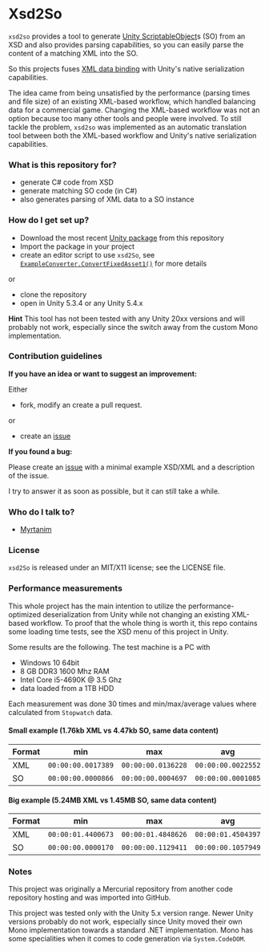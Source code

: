 # Xsd2So #

`xsd2so` provides a tool to generate [Unity ScriptableObject](http://docs.unity3d.com/Manual/class-ScriptableObject.html)s (SO) from an XSD and also provides parsing capabilities, so you can easily parse the content of a matching XML into the SO.

So this projects fuses [XML data binding](https://en.wikipedia.org/wiki/XML_data_binding) with Unity's native serialization capabilities.

The idea came from being unsatisfied by the performance (parsing times and file size) of an existing XML-based workflow, which handled balancing data for a commercial game. Changing the XML-based workflow was not an option because too many other tools and people were involved. To still tackle the problem, `xsd2so` was implemented as an automatic translation tool between both the XML-based workflow and Unity's native serialization capabilities.

### What is this repository for? ###

* generate C# code from XSD
* generate matching SO code (in C#)
* also generates parsing of XML data to a SO instance

### How do I get set up? ###

* Download the most recent [Unity package](https://bitbucket.org/Myrtanim/xsd2so/downloads) from this repository
* Import the package in your project
* create an editor script to use `xsd2So`, see [`ExampleConverter.ConvertFixedAsset1()`](https://github.com/Myrtanim/xsd2so/blob/master/Assets/Example/Editor/ExampleConverter.cs) for more details

or

* clone the repository
* open in Unity 5.3.4 or any Unity 5.4.x

**Hint**
This tool has not been tested with any Unity 20xx versions and will probably not work, especially since the switch away from the custom Mono implementation.

### Contribution guidelines ###

**If you have an idea or want to suggest an improvement:**

Either

* fork, modify an create a pull request.

or

* create an [issue](https://github.com/Myrtanim/xsd2so/issues)

**If you found a bug:**

Please create an [issue](https://github.com/Myrtanim/xsd2so/issues) with a minimal example XSD/XML and a description of the issue.

I try to answer it as soon as possible, but it can still take a while.

### Who do I talk to? ###

* [Myrtanim](https://github.com/Myrtanim/)

### License ###

`xsd2So` is released under an MIT/X11 license; see the LICENSE file.

### Performance measurements ###
This whole project has the main intention to utilize the performance-optimized deserialization from Unity while not changing an existing XML-based workflow.
To proof that the whole thing is worth it, this repo contains some loading time tests, see the XSD menu of this project in Unity.

Some results are the following. The test machine is a PC with

* Windows 10 64bit
* 8 GB DDR3 1600 Mhz RAM
* Intel Core i5-4690K @ 3.5 Ghz
* data loaded from a 1TB HDD

Each measurement was done 30 times and min/max/average values where calculated from `Stopwatch` data.

#### Small example (1.76kb XML vs 4.47kb SO, same data content) #
| Format |        min         |         max        |        avg         |
| ------ | ------------------ | ------------------ | ------------------ |
| XML    | `00:00:00.0017389` | `00:00:00.0136228` | `00:00:00.0022552` |
| SO     | `00:00:00.0000866` | `00:00:00.0004697` | `00:00:00.0001085` |

#### Big example (5.24MB XML vs 1.45MB SO, same data content) #
| Format |        min         |         max        |        avg         |
| ------ | ------------------ | ------------------ | ------------------ |
| XML    | `00:00:01.4400673` | `00:00:01.4848626` | `00:00:01.4504397` |
| SO     | `00:00:00.0000170` | `00:00:00.1129411` | `00:00:00.1057949` |

### Notes

This project was originally a Mercurial repository from another code repository hosting and was imported into GitHub.

This project was tested only with the Unity 5.x version range. Newer Unity versions probably do not work, especially since Unity moved their own Mono implementation towards a standard .NET implementation. Mono has some specialities when it comes to code generation via `System.CodeDOM`.